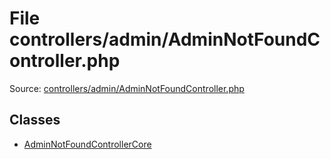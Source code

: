 File controllers/admin/AdminNotFoundController.php
=========

Source: [controllers/admin/AdminNotFoundController.php](https://github.com/PrestaShop/PrestaShop/blob/1.6.1.2/controllers/admin/AdminNotFoundController.php)


Classes
-------

* [AdminNotFoundControllerCore](class.AdminNotFoundControllerCore.md)

